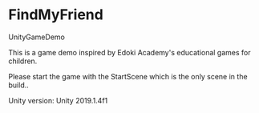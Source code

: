 # FindMyFriend
UnityGameDemo

This is a game demo inspired by Edoki Academy's educational games for children. 

Please start the game with the StartScene which is the only scene in the build..

Unity version: Unity 2019.1.4f1
